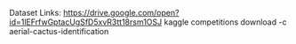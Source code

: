 Dataset Links:
https://drive.google.com/open?id=1lEFrfwGptacUgSfD5xvR3tt18rsm1OSJ
kaggle competitions download -c aerial-cactus-identification
